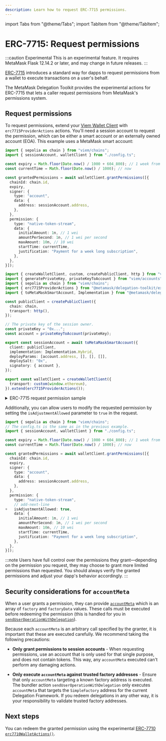 ```yaml
---
description: Learn how to request ERC-7715 permissions.
---
```


import Tabs from "@theme/Tabs";
import TabItem from "@theme/TabItem";

# ERC-7715: Request permissions

:::caution Experimental
This is an experimental feature.
It requires MetaMask Flask 12.14.2 or later, and may change in future releases.
:::

[ERC-7715](https://eip.tools/eip/7715) introduces a standard way for dapps to request permissions from a wallet to execute
transactions on a user's behalf.

The MetaMask Delegation Toolkit provides the experimental actions for ERC-7715 that lets a caller request permissions from MetaMask's permissions system.

## Request permissions

To request permissions, extend your [Viem Wallet Client](https://viem.sh/docs/clients/wallet) with `erc7715ProviderActions` actions.
You'll need a session account to request the permission, which can be either a smart account or an externally owned account (EOA).
This example uses a MetaMask smart account:

<Tabs>
<TabItem value="example.ts">

```typescript
import { sepolia as chain } from "viem/chains";
import { sessionAccount, walletClient } from "./config.ts";

const expiry = Math.floor(Date.now() / 1000 + 604_800); // 1 week from now.
const currentTime = Math.floor(Date.now() / 1000); // now

const grantedPermissions = await walletClient.grantPermissions([{
  chainId: chain.id,
  expiry,
  signer: {
    type: "account",
    data: {
      address: sessionAccount.address,
    },
  },
  permission: {
    type: "native-token-stream",
    data: {
      initialAmount: 1n, // 1 wei
      amountPerSecond: 1n, // 1 wei per second
      maxAmount: 10n, // 10 wei
      startTime: currentTime,
      justification: "Payment for a week long subscription",
    },
  },
}]);
```

</TabItem>

<TabItem value="config.ts">

```typescript
import { createWalletClient, custom, createPublicClient, http } from "viem";
import { generatePrivateKey, privateKeyToAccount } from "viem/accounts";
import { sepolia as chain } from "viem/chains";
import { erc7715ProviderActions } from "@metamask/delegation-toolkit/experimental";
import { toMetaMaskSmartAccount, Implementation } from "@metamask/delegation-toolkit";

const publicClient = createPublicClient({
  chain: chain,
  transport: http(),
});

// The private key of the session owner.
const privateKey = "0x...";
const account = privateKeyToAccount(privateKey);

export const sessionAccount = await toMetaMaskSmartAccount({
  client: publicClient,
  implementation: Implementation.Hybrid,
  deployParams: [account.address, [], [], []],
  deploySalt: "0x",
  signatory: { account },
});

export const walletClient = createWalletClient({
  transport: custom(window.ethereum),
}).extend(erc7715ProviderActions());
```
</TabItem>
</Tabs>

<details>
  <summary>ERC-7715 request permission sample</summary>
  <div>
  Here's what your ERC-7715 native token streaming allowance request looks like:

  ```ts
  [{
    chainId: "0xaa36a7",
    expiry: 1745041429,
    permission: {
      type: "native-token-stream",
      data: {
        amountPerSecond: "0x1",
        maxAmount: "0x1",
        initialAmount: "0xa",
        startTime: 1744955029,
        justification: "Payment for a week long subscription",
      },
    },
    signer: {
      type: "account",
      data: {
        address: "0x1234...",
      },
    },
  }]
  ```

  Learn more about the [ERC-7715 permission schema](https://eip.tools/eip/7715).
  </div>
</details>


Additionally, you can allow users to modify the requested permission by setting the `isAdjustmentAllowed` parameter to `true` in the request.

```typescript
import { sepolia as chain } from "viem/chains";
// The config.ts is the same as in the previous example.
import { sessionAccount, walletClient } from "./config.ts";

const expiry = Math.floor(Date.now() / 1000 + 604_800); // 1 week from now.
const currentTime = Math.floor(Date.now() / 1000); // now

const grantedPermissions = await walletClient.grantPermissions([{
  chainId: chain.id,
  expiry,
  signer: {
    type: "account",
    data: {
      address: sessionAccount.address,
    },
  },
  permission: {
    type: "native-token-stream",
    // add-next-line
+   isAdjustmentAllowed: true,
    data: {
      initialAmount: 1n, // 1 wei
      amountPerSecond: 1n, // 1 wei per second
      maxAmount: 10n, // 10 wei
      startTime: currentTime,
      justification: "Payment for a week long subscription",
    },
  },
}]);
```

:::note
Users have full control over the permissions they grant—depending on the permission you request, they may choose to grant more limited permissions than requested.
You should always verify the granted permissions and adjust your dapp's behavior accordingly.
:::

## Security considerations for `accountMeta`

When a user grants a permission, they can provide [`accountMeta`](erc-7710-redeem-delegations.md#extract-relevant-data) which is an array of `factory` and `factoryData` values.
These calls must be executed before redeeming the permission (this is handled for you in [`sendUserOperationWithDelegation`](../reference/erc7715/bundler-client.md#senduseroperationwithdelegation)).

Because each `accountMeta` is an arbitrary call specified by the granter, it is important that these are executed carefully.
We recommend taking the following precautions:

- **Only grant permissions to session accounts** - When requesting permissions, use an account that is only used for that single purpose, and does not contain tokens.
  This way, any `accountMeta` executed can't perform any damaging actions.

- **Only execute `accountMeta` against trusted factory addresses** - Ensure that only `accountMeta` targeting a known factory address is executed.
  The bundler action `sendUserOperationWithDelegation` only executes `accountMeta` that targets the `SimpleFactory` address for the current Delegation Framework.
  If you redeem delegations in any other way, it is your responsibility to validate trusted factory addresses.

## Next steps

You can redeem the granted permission using the experimental [ERC-7710 `erc7710WalletActions()`](erc-7710-redeem-delegations.md).
